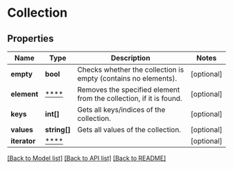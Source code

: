 # Collection

## Properties
Name | Type | Description | Notes
------------ | ------------- | ------------- | -------------
**empty** | **bool** | Checks whether the collection is empty (contains no elements). | [optional] 
**element** | [****](.md) | Removes the specified element from the collection, if it is found. | [optional] 
**keys** | **int[]** | Gets all keys/indices of the collection. | [optional] 
**values** | **string[]** | Gets all values of the collection. | [optional] 
**iterator** | [****](.md) |  | [optional] 

[[Back to Model list]](../../README.md#documentation-for-models) [[Back to API list]](../../README.md#documentation-for-api-endpoints) [[Back to README]](../../README.md)

